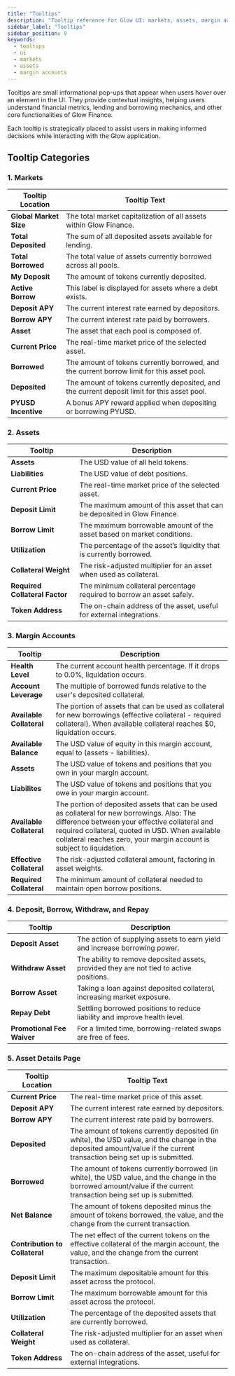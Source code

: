```yaml
---
title: "Tooltips"
description: "Tooltip reference for Glow UI: markets, assets, margin accounts, actions, and asset details definitions."
sidebar_label: "Tooltips"
sidebar_position: 9
keywords:
  - tooltips
  - ui
  - markets
  - assets
  - margin accounts
---
```


Tooltips are small informational pop-ups that appear when users hover over an element in the UI. They provide contextual insights, helping users understand financial metrics, lending and borrowing mechanics, and other core functionalities of Glow Finance.

Each tooltip is strategically placed to assist users in making informed decisions while interacting with the Glow application.

## Tooltip Categories

### 1. Markets

| **Tooltip Location**   | **Tooltip Text**                                                                             |
| ---------------------- | -------------------------------------------------------------------------------------------- |
| **Global Market Size** | The total market capitalization of all assets within Glow Finance.                           |
| **Total Deposited**    | The sum of all deposited assets available for lending.                                       |
| **Total Borrowed**     | The total value of assets currently borrowed across all pools.                               |
| **My Deposit**         | The amount of tokens currently deposited.                                                    |
| **Active Borrow**      | This label is displayed for assets where a debt exists.                                      |
| **Deposit APY**        | The current interest rate earned by depositors.                                              |
| **Borrow APY**         | The current interest rate paid by borrowers.                                                 |
| **Asset**              | The asset that each pool is composed of.                                                     |
| **Current Price**      | The real-time market price of the selected asset.                                            |
| **Borrowed**           | The amount of tokens currently borrowed, and the current borrow limit for this asset pool.   |
| **Deposited**          | The amount of tokens currently deposited, and the current deposit limit for this asset pool. |
| **PYUSD Incentive**    | A bonus APY reward applied when depositing or borrowing PYUSD.                               |

### 2. Assets

| **Tooltip**                    | **Description**                                                         |
| ------------------------------ | ----------------------------------------------------------------------- |
| **Assets**                     | The USD value of all held tokens.                                       |
| **Liabilities**                | The USD value of debt positions.                                        |
| **Current Price**              | The real-time market price of the selected asset.                       |
| **Deposit Limit**              | The maximum amount of this asset that can be deposited in Glow Finance. |
| **Borrow Limit**               | The maximum borrowable amount of the asset based on market conditions.  |
| **Utilization**                | The percentage of the asset’s liquidity that is currently borrowed.     |
| **Collateral Weight**          | The risk-adjusted multiplier for an asset when used as collateral.      |
| **Required Collateral Factor** | The minimum collateral percentage required to borrow an asset safely.   |
| **Token Address**              | The on-chain address of the asset, useful for external integrations.    |

### 3. Margin Accounts

| **Tooltip**              | **Description**                                                                                                                                                                                                                                                          |
| ------------------------ | ------------------------------------------------------------------------------------------------------------------------------------------------------------------------------------------------------------------------------------------------------------------------ |
| **Health Level**         | The current account health percentage. If it drops to 0.0%, liquidation occurs.                                                                                                                                                                                          |
| **Account Leverage**     | The multiple of borrowed funds relative to the user's deposited collateral.                                                                                                                                                                                              |
| **Available Collateral** | The portion of assets that can be used as collateral for new borrowings (effective collateral - required collateral). When available collateral reaches $0, liquidation occurs.                                                                                          |
| **Available Balance**    | The USD value of equity in this margin account, equal to (assets - liabilities).                                                                                                                                                                                         |
| **Assets**               | The USD value of tokens and positions that you own in your margin account.                                                                                                                                                                                               |
| **Liabilites**           | The USD value of tokens and positions that you owe in your margin account.                                                                                                                                                                                               |
| **Available Collateral** | The portion of deposited assets that can be used as collateral for new borrowings. Also: The difference between your effective collateral and required collateral, quoted in USD. When available collateral reaches zero, your margin account is subject to liquidation. |
| **Effective Collateral** | The risk-adjusted collateral amount, factoring in asset weights.                                                                                                                                                                                                         |
| **Required Collateral**  | The minimum amount of collateral needed to maintain open borrow positions.                                                                                                                                                                                               |

### 4. Deposit, Borrow, Withdraw, and Repay

| **Tooltip**                | **Description**                                                                         |
| -------------------------- | --------------------------------------------------------------------------------------- |
| **Deposit Asset**          | The action of supplying assets to earn yield and increase borrowing power.              |
| **Withdraw Asset**         | The ability to remove deposited assets, provided they are not tied to active positions. |
| **Borrow Asset**           | Taking a loan against deposited collateral, increasing market exposure.                 |
| **Repay Debt**             | Settling borrowed positions to reduce liability and improve health level.               |
| **Promotional Fee Waiver** | For a limited time, borrowing-related swaps are free of fees.                           |

### 5. Asset Details Page

| **Tooltip Location**           | **Tooltip Text**                                                                                                                                                       |
| ------------------------------ | ---------------------------------------------------------------------------------------------------------------------------------------------------------------------- |
| **Current Price**              | The real-time market price of this asset.                                                                                                                              |
| **Deposit APY**                | The current interest rate earned by depositors.                                                                                                                        |
| **Borrow APY**                 | The current interest rate paid by borrowers.                                                                                                                           |
| **Deposited**                  | The amount of tokens currently deposited (in white), the USD value, and the change in the deposited amount/value if the current transaction being set up is submitted. |
| **Borrowed**                   | The amount of tokens currently borrowed (in white), the USD value, and the change in the borrowed amount/value if the current transaction being set up is submitted.   |
| **Net Balance**                | The amount of tokens deposited minus the amount of tokens borrowed, the value, and the change from the current transaction.                                            |
| **Contribution to Collateral** | The net effect of the current tokens on the effective collateral of the margin account, the value, and the change from the current transaction.                        |
| **Deposit Limit**              | The maximum depositable amount for this asset across the protocol.                                                                                                     |
| **Borrow Limit**               | The maximum borrowable amount for this asset across the protocol.                                                                                                      |
| **Utilization**                | The percentage of the deposited assets that are currently borrowed.                                                                                                    |
| **Collateral Weight**          | The risk-adjusted multiplier for an asset when used as collateral.                                                                                                     |
| **Token Address**              | The on-chain address of the asset, useful for external integrations.                                                                                                   |
